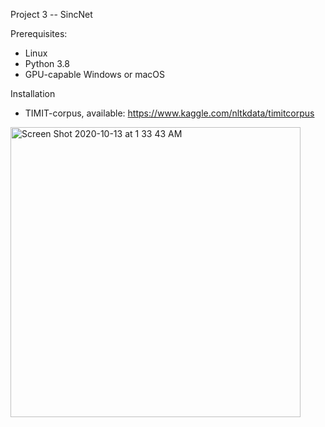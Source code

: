 Project 3 -- SincNet 

Prerequisites: 
* Linux 
* Python 3.8
* GPU-capable Windows or macOS 

Installation
* TIMIT-corpus, available: https://www.kaggle.com/nltkdata/timitcorpus






<img width="464" alt="Screen Shot 2020-10-13 at 1 33 43 AM" src="https://user-images.githubusercontent.com/46795678/95819593-602c4680-0cf4-11eb-9203-2da2023cf372.png">

